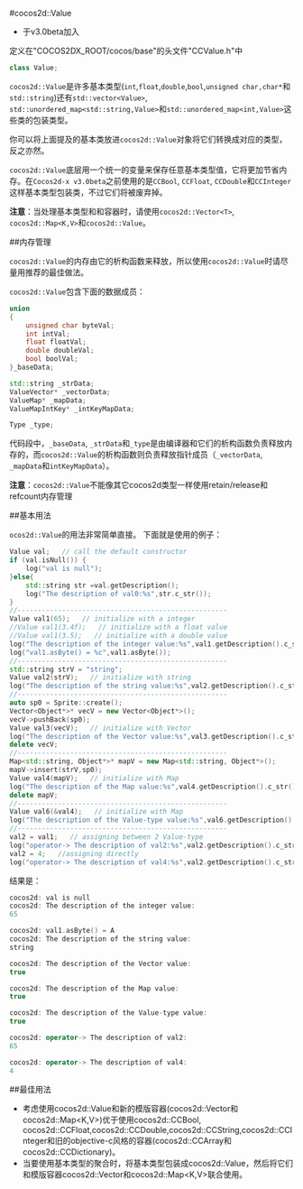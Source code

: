 #cocos2d::Value

- 于v3.0beta加入

定义在"COCOS2DX_ROOT/cocos/base"的头文件"CCValue.h"中

```cpp
class Value;
```

`cocos2d::Value`是许多基本类型(`int`,`float`,`double`,`bool`,`unsigned char,char*`和`std::string`)还有`std::vector<Value>`, `std::unordered_map<std::string,Value>`和`std::unordered_map<int,Value>`这些类的包装类型。

你可以将上面提及的基本类放进`cocos2d::Value`对象将它们转换成对应的类型，反之亦然。

`cocos2d::Value`底层用一个统一的变量来保存任意基本类型值，它将更加节省内存。在`Cocos2d-x v3.0beta`之前使用的是`CCBool`, `CCFloat`, `CCDouble`和`CCInteger`这样基本类型包装类，不过它们将被废弃掉。

**注意**：当处理基本类型和和容器时，请使用`cocos2d::Vector<T>`, `cocos2d::Map<K,V>`和`cocos2d::Value`。

##内存管理

`cocos2d::Value`的内存由它的析构函数来释放，所以使用`cocos2d::Value`时请尽量用推荐的最佳做法。

`cocos2d::Value`包含下面的数据成员：

```cpp
union
{
    unsigned char byteVal;
    int intVal;
    float floatVal;
    double doubleVal;
    bool boolVal;
}_baseData;

std::string _strData;
ValueVector* _vectorData;
ValueMap* _mapData;
ValueMapIntKey* _intKeyMapData;

Type _type;
```

代码段中，`_baseData`, `_strData`和`_type`是由编译器和它们的析构函数负责释放内存的，而`cocos2d::Value`的析构函数则负责释放指针成员（`_vectorData`, `_mapData`和`intKeyMapData`）。

**注意**：`cocos2d::Value`不能像其它cocos2d类型一样使用retain/release和refcount内存管理

##基本用法

`ocos2d::Value`的用法非常简单直接。
下面就是使用的例子：
```cpp
Value val;   // call the default constructor
if (val.isNull()) {
    log("val is null");
}else{
    std::string str =val.getDescription();
    log("The description of val0:%s",str.c_str());
}
//----------------------------------------------------
Value val1(65);   // initialize with a integer
//Value val1(3.4f);   // initialize with a float value
//Value val1(3.5);   // initialize with a double value
log("The description of the integer value:%s",val1.getDescription().c_str());
log("val1.asByte() = %c",val1.asByte());
//----------------------------------------------------
std::string strV = "string";
Value val2(strV);   // initialize with string
log("The description of the string value:%s",val2.getDescription().c_str());
//----------------------------------------------------
auto sp0 = Sprite::create();
Vector<Object*>* vecV = new Vector<Object*>();
vecV->pushBack(sp0);
Value val3(vecV);   // initialize with Vector
log("The description of the Vector value:%s",val3.getDescription().c_str());
delete vecV;
//----------------------------------------------------
Map<std::string, Object*>* mapV = new Map<std::string, Object*>();
mapV->insert(strV,sp0);
Value val4(mapV);   // initialize with Map
log("The description of the Map value:%s",val4.getDescription().c_str());
delete mapV;
//----------------------------------------------------
Value val6(&val4);   // initialize with Map
log("The description of the Value-type value:%s",val6.getDescription().c_str());
//----------------------------------------------------
val2 = val1;   // assigning between 2 Value-type
log("operator-> The description of val2:%s",val2.getDescription().c_str());
val2 = 4;   //assigning directly
log("operator-> The description of val4:%s",val2.getDescription().c_str());
```

结果是：

```cpp
cocos2d: val is null
cocos2d: The description of the integer value:
65

cocos2d: val1.asByte() = A
cocos2d: The description of the string value:
string

cocos2d: The description of the Vector value:
true

cocos2d: The description of the Map value:
true

cocos2d: The description of the Value-type value:
true

cocos2d: operator-> The description of val2:
65

cocos2d: operator-> The description of val4:
4
```

##最佳用法

- 考虑使用cocos2d::Value和新的模版容器(cocos2d::Vector<T>和cocos2d::Map<K,V>)优于使用cocos2d::CCBool, cocos2d::CCFloat,cocos2d::CCDouble,cocos2d::CCString,cocos2d::CCInteger和旧的objective-c风格的容器(cocos2d::CCArray和cocos2d::CCDictionary)。
- 当要使用基本类型的聚合时，将基本类型包装成cocos2d::Value，然后将它们和模版容器cocos2d::Vector<T>和cocos2d::Map<K,V>联合使用。
